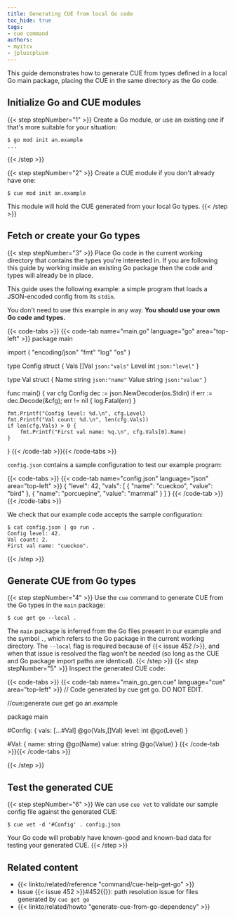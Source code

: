 ```yaml
---
title: Generating CUE from local Go code
toc_hide: true
tags:
- cue command
authors:
- myitcv
- jpluscplusm
---
```


This guide demonstrates how to generate CUE from types defined in a local Go
main package, placing the CUE in the same directory as the Go code.

## Initialize Go and CUE modules

{{< step stepNumber="1" >}}
Create a Go module, or use an existing one if that's more suitable for your situation:

```text { title="TERMINAL" type="terminal" codeToCopy="Z28gbW9kIGluaXQgYW4uZXhhbXBsZQ=="  }
$ go mod init an.example
...
```
{{< /step >}}

{{< step stepNumber="2" >}}
Create a CUE module if you don't already have one:

```text { title="TERMINAL" type="terminal" codeToCopy="Y3VlIG1vZCBpbml0IGFuLmV4YW1wbGU="  }
$ cue mod init an.example
```

This module will hold the CUE generated from your local Go types.
{{< /step >}}

## Fetch or create your Go types

{{< step stepNumber="3" >}}
Place Go code in the current working directory that contains the types you're
interested in.
If you are following this guide by working inside an existing Go package then
the code and types will already be in place.

This guide uses the following example:
a simple program that loads a JSON-encoded config from its `stdin`.

You don't need to use this example in any way.
**You should use your own Go code and types.**

{{< code-tabs >}}
{{< code-tab name="main.go" language="go" area="top-left" >}}
package main

import (
	"encoding/json"
	"fmt"
	"log"
	"os"
)

type Config struct {
	Vals  []Val `json:"vals"`
	Level int   `json:"level"`
}

type Val struct {
	Name  string `json:"name"`
	Value string `json:"value"`
}

func main() {
	var cfg Config
	dec := json.NewDecoder(os.Stdin)
	if err := dec.Decode(&cfg); err != nil {
		log.Fatal(err)
	}

	fmt.Printf("Config level: %d.\n", cfg.Level)
	fmt.Printf("Val count: %d.\n", len(cfg.Vals))
	if len(cfg.Vals) > 0 {
		fmt.Printf("First val name: %q.\n", cfg.Vals[0].Name)
	}
}
{{< /code-tab >}}{{< /code-tabs >}}

`config.json` contains a sample configuration to test our example program:

{{< code-tabs >}}
{{< code-tab name="config.json" language="json" area="top-left" >}}
{
    "level": 42,
    "vals": [
        {
            "name": "cueckoo",
            "value": "bird"
        },
        {
            "name": "porcuepine",
            "value": "mammal"
        }
    ]
}
{{< /code-tab >}}{{< /code-tabs >}}

We check that our example code accepts the sample configuration:

```text { title="TERMINAL" type="terminal" codeToCopy="Y2F0IGNvbmZpZy5qc29uIHwgZ28gcnVuIC4="  }
$ cat config.json | go run .
Config level: 42.
Val count: 2.
First val name: "cueckoo".
```
{{< /step >}}

## Generate CUE from Go types

{{< step stepNumber="4" >}}
Use the `cue` command to generate CUE from the Go types in the `main` package:

```text { title="TERMINAL" type="terminal" codeToCopy="Y3VlIGdldCBnbyAtLWxvY2FsIC4="  }
$ cue get go --local .
```

The `main` package is inferred from the Go files present in our
example and the symbol `.`, which refers to the Go package in the current
working directory.
The `--local` flag is required because of {{< issue 452 />}}, and when that
issue is resolved the flag won't be needed (so long as the CUE and Go package
import paths are identical).
{{< /step >}}
{{< step stepNumber="5" >}}
Inspect the generated CUE code:

{{< code-tabs >}}
{{< code-tab name="main_go_gen.cue" language="cue" area="top-left" >}}
// Code generated by cue get go. DO NOT EDIT.

//cue:generate cue get go an.example

package main

#Config: {
	vals: [...#Val] @go(Vals,[]Val)
	level: int @go(Level)
}

#Val: {
	name:  string @go(Name)
	value: string @go(Value)
}
{{< /code-tab >}}{{< /code-tabs >}}

{{< /step >}}
## Test the generated CUE

{{< step stepNumber="6" >}}
We can use `cue vet` to validate our sample config file against the generated CUE:

```text { title="TERMINAL" type="terminal" codeToCopy="Y3VlIHZldCAtZCAnI0NvbmZpZycgLiBjb25maWcuanNvbg=="  }
$ cue vet -d '#Config' . config.json
```

Your Go code will probably have known-good and known-bad data for testing your generated CUE.
{{< /step >}}

## Related content

- {{< linkto/related/reference "command/cue-help-get-go" >}}
- Issue {{< issue 452 >}}#452{{</issue>}}: path resolution issue for files generated by `cue get go`
- {{< linkto/related/howto "generate-cue-from-go-dependency" >}}

